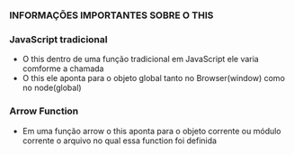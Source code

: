 ### INFORMAÇÕES IMPORTANTES SOBRE O THIS

### JavaScript tradicional

- O this dentro de uma função tradicional em JavaScript ele varia comforme a chamada
- O this ele aponta para o objeto global tanto no Browser(window) como no node(global)

### Arrow Function

- Em uma função arrow o this aponta para o objeto corrente ou módulo corrente o arquivo no qual essa function foi definida
